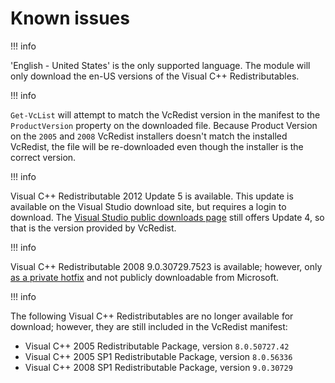 # Known issues

!!! info

  'English - United States' is the only supported language. The module will only download the en-US versions of the Visual C++ Redistributables.


!!! info

  `Get-VcList` will attempt to match the VcRedist version in the manifest to the `ProductVersion` property on the downloaded file. Because Product Version on the `2005` and `2008` VcRedist installers doesn't match the installed VcRedist, the file will be re-downloaded even though the installer is the correct version.


!!! info

  Visual C++ Redistributable 2012 Update 5 is available. This update is available on the Visual Studio download site, but requires a login to download. The [Visual Studio public downloads page](https://visualstudio.microsoft.com/vs/older-downloads/) still offers Update 4, so that is the version provided by VcRedist.


!!! info

  Visual C++ Redistributable 2008 9.0.30729.7523 is available; however, only [as a private hotfix](https://support.microsoft.com/en-us/help/2834565/fix-visual-c-2008-mfc-application-that-was-created-by-using-visual-stu) and not publicly downloadable from Microsoft.


!!! info

  The following Visual C++ Redistributables are no longer available for download; however, they are still included in the VcRedist manifest:

  * Visual C++ 2005 Redistributable Package, version `8.0.50727.42`
  * Visual C++ 2005 SP1 Redistributable Package, version `8.0.56336`
  * Visual C++ 2008 SP1 Redistributable Package, version `9.0.30729`
